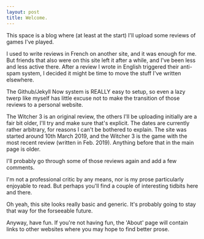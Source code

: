 ```yaml
---
layout: post
title: Welcome.
---
```


This space is a blog where (at least at the start) I'll upload some reviews of games I've played. 

I used to write reviews in French on another site, and it was enough for me. But friends that also were on this site left it after a while, and I've been less and less active there. After a review I wrote in English triggered their anti-spam system, I decided it might be time to move the stuff I've written elsewhere.

The Github/Jekyll Now system is REALLY easy to setup, so even a lazy twerp like myself has little excuse not to make the transition of those reviews to a personal website.

The Witcher 3 is an original review, the others I'll be uploading initially are a fair bit older, I'll try and make sure that's explicit. The dates are currently rather arbitrary, for reasons I can't be bothered to explain. The site was started around 10th March 2019, and the Witcher 3 is the game with the most recent review (written in Feb. 2019). Anything before that in the main page is older.

I'll probably go through some of those reviews again and add a few comments.

I'm not a professional critic by any means, nor is my prose particularly enjoyable to read. But perhaps you'll find a couple of interesting tidbits here and there.

Oh yeah, this site looks really basic and generic. It's probably going to stay that way for the forseeable future.

Anyway, have fun. If you're not having fun, the 'About' page will contain links to other websites where you may hope to find better prose.